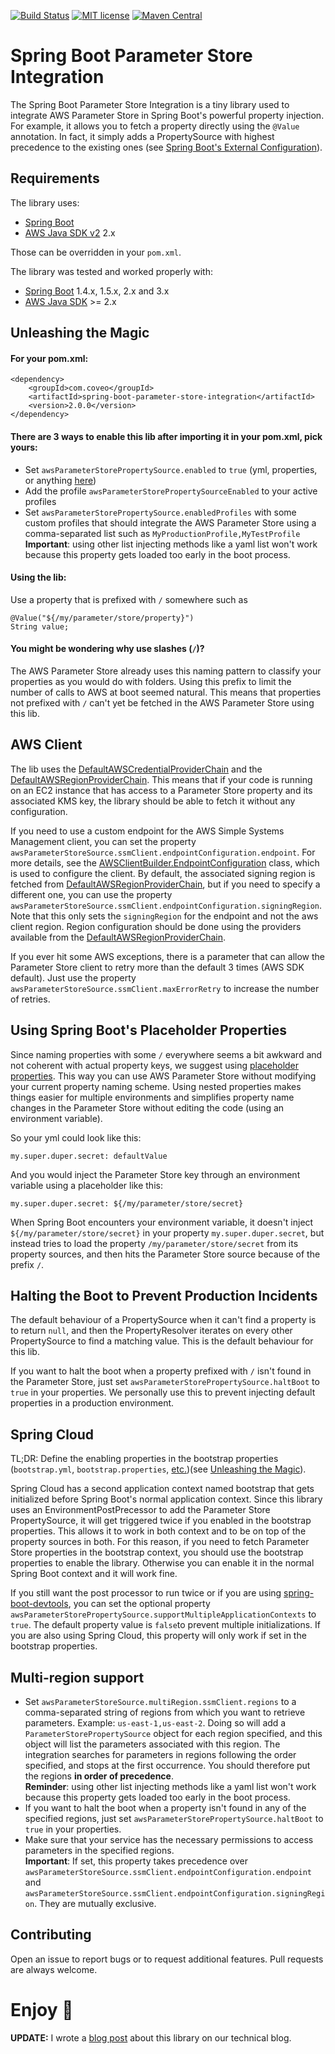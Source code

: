 [![Build Status](https://api.travis-ci.org/coveooss/spring-boot-parameter-store-integration.svg?branch=master)](https://travis-ci.org/coveooss/spring-boot-parameter-store-integration)
[![MIT license](http://img.shields.io/badge/license-MIT-brightgreen.svg)](https://github.com/coveo/spring-boot-parameter-store-integration/blob/master/LICENSE)
[![Maven Central](https://maven-badges.herokuapp.com/maven-central/com.coveo/spring-boot-parameter-store-integration/badge.svg)](https://maven-badges.herokuapp.com/maven-central/com.coveo/spring-boot-parameter-store-integration)

# Spring Boot Parameter Store Integration

The Spring Boot Parameter Store Integration is a tiny library used to integrate AWS Parameter Store in Spring Boot's powerful property injection. For example, it allows you to fetch a property directly using the `@Value` annotation. In fact, it simply adds a PropertySource with highest precedence to the existing ones (see [Spring Boot's External Configuration](https://docs.spring.io/spring-boot/docs/current/reference/html/boot-features-external-config.html)).

## Requirements
The library uses:

- [Spring Boot](https://spring.io/projects/spring-boot)
- [AWS Java SDK v2](https://docs.aws.amazon.com/sdk-for-java/latest/developer-guide/home.html) 2.x

Those can be overridden in your `pom.xml`.  

The library was tested and worked properly with:

- [Spring Boot](https://spring.io/projects/spring-boot) 1.4.x, 1.5.x, 2.x and 3.x
- [AWS Java SDK](https://aws.amazon.com/sdk-for-java/) >= 2.x

## Unleashing the Magic

#### For your pom.xml:
```
<dependency>
    <groupId>com.coveo</groupId>
    <artifactId>spring-boot-parameter-store-integration</artifactId>
    <version>2.0.0</version>
</dependency>
```

#### There are 3 ways to enable this lib after importing it in your pom.xml, pick yours:
- Set `awsParameterStorePropertySource.enabled` to `true` (yml, properties, or anything [here](https://docs.spring.io/spring-boot/docs/current/reference/html/boot-features-external-config.html))
- Add the profile `awsParameterStorePropertySourceEnabled` to your active profiles
- Set `awsParameterStorePropertySource.enabledProfiles` with some custom profiles that should integrate the AWS Parameter Store using a comma-separated list such as `MyProductionProfile,MyTestProfile`  
**Important**: using other list injecting methods like a yaml list won't work because this property gets loaded too early in the boot process.

#### Using the lib:
Use a property that is prefixed with `/` somewhere such as
```
@Value("${/my/parameter/store/property}")
String value;
```

#### You might be wondering why use slashes (`/`)?
The AWS Parameter Store already uses this naming pattern to classify your properties as you would do with folders. Using this prefix to limit the number of calls to AWS at boot seemed natural. This means that properties not prefixed with `/` can't yet be fetched in the AWS Parameter Store using this lib.

## AWS Client

The lib uses the [DefaultAWSCredentialProviderChain](https://docs.aws.amazon.com/AWSJavaSDK/latest/javadoc/com/amazonaws/auth/DefaultAWSCredentialsProviderChain.html) and the [DefaultAWSRegionProviderChain](https://docs.aws.amazon.com/AWSJavaSDK/latest/javadoc/com/amazonaws/regions/DefaultAwsRegionProviderChain.html). This means that if your code is running on an EC2 instance that has access to a Parameter Store property and its associated KMS key, the library should be able to fetch it without any configuration.

If you need to use a custom endpoint for the AWS Simple Systems Management client, you can set the property `awsParameterStoreSource.ssmClient.endpointConfiguration.endpoint`. For more details, see the [AWSClientBuilder.EndpointConfiguration](https://docs.aws.amazon.com/AWSJavaSDK/latest/javadoc/com/amazonaws/client/builder/AwsClientBuilder.EndpointConfiguration.html) class, which is used to configure the client. By default, the associated signing region is fetched from [DefaultAWSRegionProviderChain](https://docs.aws.amazon.com/AWSJavaSDK/latest/javadoc/com/amazonaws/regions/DefaultAwsRegionProviderChain.html), but if you need to specify a different one, you can use the property `awsParameterStoreSource.ssmClient.endpointConfiguration.signingRegion`. Note that this only sets the `signingRegion` for the endpoint and not the aws client region. Region configuration should be done using the providers available from the [DefaultAWSRegionProviderChain](https://docs.aws.amazon.com/AWSJavaSDK/latest/javadoc/com/amazonaws/regions/DefaultAwsRegionProviderChain.html).

If you ever hit some AWS exceptions, there is a parameter that can allow the Parameter Store client to retry more than the default 3 times (AWS SDK default). Just use the property `awsParameterStoreSource.ssmClient.maxErrorRetry` to increase the number of retries.

## Using Spring Boot's Placeholder Properties

Since naming properties with some `/` everywhere seems a bit awkward and not coherent with actual property keys, we suggest using [placeholder properties](https://docs.spring.io/spring-boot/docs/current/reference/html/boot-features-external-config.html#boot-features-external-config-placeholders-in-properties). This way you can use AWS Parameter Store without modifying your current property naming scheme.
Using nested properties makes things easier for multiple environments and simplifies property name changes in the Parameter Store without editing the code (using an environment variable).

So your yml could look like this:
```
my.super.duper.secret: defaultValue
``` 
And you would inject the Parameter Store key through an environment variable using a placeholder like this:
```
my.super.duper.secret: ${/my/parameter/store/secret}
``` 
When Spring Boot encounters your environment variable, it doesn't inject `${/my/parameter/store/secret}` in your property `my.super.duper.secret`, but instead tries to load the property `/my/parameter/store/secret` from its property sources, and then hits the Parameter Store source because of the prefix `/`.

## Halting the Boot to Prevent Production Incidents

The default behaviour of a PropertySource when it can't find a property is to return `null`, and then the PropertyResolver iterates on every other PropertySource to find a matching value. This is the default behaviour for this lib.

If you want to halt the boot when a property prefixed with `/` isn't found in the Parameter Store, just set `awsParameterStorePropertySource.haltBoot` to `true` in your properties. We personally use this to prevent injecting default properties in a production environment.

## Spring Cloud

TL;DR: Define the enabling properties in the bootstrap properties (`bootstrap.yml`, `bootstrap.properties`, [etc.](https://cloud.spring.io/spring-cloud-static/spring-cloud.html#_the_bootstrap_application_context))(see [Unleashing the Magic](#there-are-3-ways-to-enable-this-lib-after-importing-it-in-your-pomxml-pick-yours)).

Spring Cloud has a second application context named bootstrap that gets initialized before Spring Boot's normal application context. Since this library uses an EnvironmentPostPrecessor to add the Parameter Store PropertySource, it will get triggered twice if you enabled in the bootstrap properties. This allows it to work in both context and to be on top of the property sources in both. For this reason, if you need to fetch Parameter Store properties in the bootstrap context, you should use the bootstrap properties to enable the library. Otherwise you can enable it in the normal Spring Boot context and it will work fine.

If you still want the post processor to run twice or if you are using [spring-boot-devtools](https://docs.spring.io/spring-boot/docs/current/reference/html/using-spring-boot.html#using-boot-devtools-restart), you can set the optional property `awsParameterStorePropertySource.supportMultipleApplicationContexts` to `true`. The default property value is `false`to prevent multiple initializations. If you are also using Spring Cloud, this property will only work if set in the bootstrap properties.

## Multi-region support
- Set `awsParameterStoreSource.multiRegion.ssmClient.regions` to a comma-separated string of regions from which you want to retrieve parameters. Example: `us-east-1,us-east-2`. Doing so will add a `ParameterStorePropertySource` object for each region specified, and this object will list the parameters associated with this region. The integration searches for parameters in regions following the order specified, and stops at the first occurrence. You should therefore put the regions **in order of precedence**.  
**Reminder**: using other list injecting methods like a yaml list won't work because this property gets loaded too early in the boot process.
- If you want to halt the boot when a property isn't found in any of the specified regions, just set `awsParameterStorePropertySource.haltBoot` to `true` in your properties.
- Make sure that your service has the necessary permissions to access parameters in the specified regions.  
**Important**: If set, this property takes precedence over `awsParameterStoreSource.ssmClient.endpointConfiguration.endpoint` and `awsParameterStoreSource.ssmClient.endpointConfiguration.signingRegion`. They are mutually exclusive.  

## Contributing
Open an issue to report bugs or to request additional features. Pull requests are always welcome.

# Enjoy 🍻

__UPDATE:__ I wrote a [blog post](https://source.coveo.com/2018/08/03/spring-boot-and-aws-parameter-store/) about this library on our technical blog.
